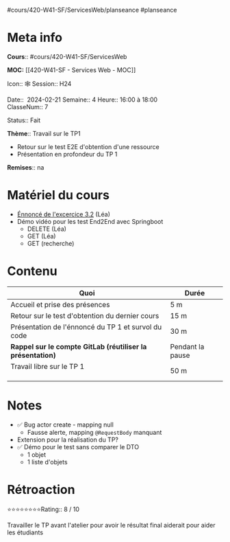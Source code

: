 #cours/420-W41-SF/ServicesWeb/planseance #planseance
# Meta info

**Cours**:: #cours/420-W41-SF/ServicesWeb 

**MOC:** [[420-W41-SF - Services Web - MOC]]

Icon:: 🕸
Session:: H24

Date::  2024-02-21
Semaine:: 4
Heure:: 16:00 à 18:00  
ClasseNum:: 7

Status:: <span class="chip done">Fait</span> 

**Thème**:: Travail sur le TP1
* Retour sur le test E2E d'obtention d'une ressource
* Présentation en profondeur du TP 1

**Remises**:: <span class="chip na">na</span>

# Matériel du cours
* [Énnoncé de l'excercice 3.2](https://csfoy-lea.omnivox.ca/cvir/rtrv/ReadDocumentTravail.aspx/Exercice_3.2_-_Tests_Bout-En-Bout.pdf?idtravail=3e57cc4e-157b-4845-9338-f819f0c4cbb4&iddocumenttravail=190ff94d-b4e6-404f-9c45-a90510ebd784&C=SFO&E=P&L=FRA&Ref=20240221120627&SID=44626be4-7e75-418f-8537-dd1c3c5500de&Info=YWV1bGpkRUJkZi8veWRMWEJFbmk1WGRaZWxoS0Mwem1tdXErN1lVclZvQUNkZ3h6YldGREZWTXFudkQ4aVhHQnBUVHcyZkhUbDlTdzlIRStSanc4SGhCSmlXcjlmWXJQNlh1Y1JjTlhiVENlZHYwcS80M3RQbCtJb3RPcGUvdUJrUUJSendDK2p6U0U5d01FbC90WlNRPT0_) (Léa)
* Démo vidéo pour les test End2End avec Springboot
	* DELETE (Léa)
	* GET (Léa)
	* GET (recherche)

# Contenu
| Quoi | Durée |
| ---- | ---- |
| Accueil et prise des présences | 5 m |
| Retour sur le test d'obtention du dernier cours | 15 m |
| Présentation de l'énnoncé du TP 1 et survol du code | 30 m |
|  **Rappel sur le compte GitLab (réutiliser la présentation)** | Pendant la pause |
| Travail libre sur le TP 1<br><br> | 50 m |
# Notes
* ✅ Bug actor create - mapping null
	* Fausse alerte, mapping `@RequestBody` manquant
* Extension pour la réalisation du TP?
* ✅ Démo pour le test sans comparer le DTO
	* 1 objet
	* 1 liste d'objets

# Rétroaction
⭐⭐⭐⭐⭐⭐⭐⭐Rating:: 8 / 10

Travailler le TP avant l'atelier pour avoir le résultat final aiderait pour aider les étudiants